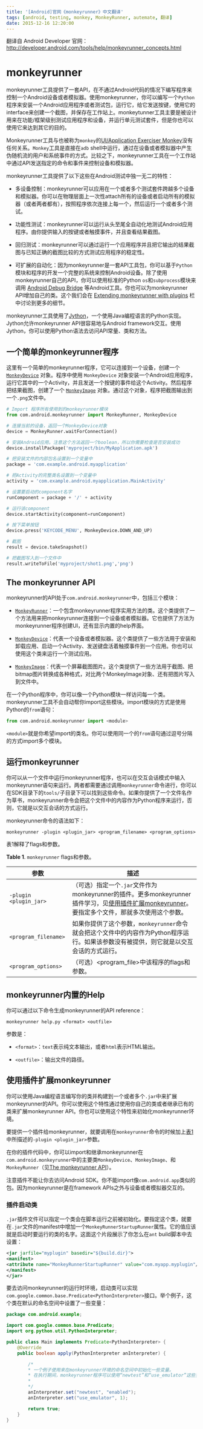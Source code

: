 ```yaml
---
title: '[Android]官网《monkeyrunner》中文翻译'
tags: [android, testing, monkey, MonkeyRunner, autemate, 翻译]
date: 2015-12-16 12:20:00
---
```


翻译自 Android Developer 官网：<http://developer.android.com/tools/help/monkeyrunner_concepts.html>

# monkeyrunner

monkeyrunner工具提供了一套API，在不通过Android代码的情况下编写程序来控制一个Android设备或者模拟器。使用monkeyrunner，你可以编写一个`Python`程序来安装一个Android应用程序或者测试包，运行它，给它发送按键，使用它的interface来创建一个截图，并保存在工作站上。monkeytunner工具主要是被设计用来在功能/框架级别测试应用程序和设备，并运行单元测试套件，但是你也可以使用它来达到其它的目的。

Monkeyrunner工具与也被称为`monkey`的[UI/Application Exerciser Monkey](http://developer.android.com/tools/help/monkey.html)没有任何关系。`Monkey`工具是直接在`adb` shell中运行，通过在设备或者模拟器中产生伪随机流的用户和系统事件的方式。比较之下，monkeyrunner工具在一个工作站中通过API发送指定的命令和事件来控制设备和模拟器。

monkeyrunner工具提供了以下这些在Android测试中独一无二的特性：

- 多设备控制：monkeyrunner可以应用在一个或者多个测试套件跨越多个设备和模拟器。你可以在物理层面上一次性attach所有的设备或者启动所有的模拟器（或者两者都有），按照程序依次连接上每一个，然后运行一个或者多个测试。

- 功能性测试：monkeyrunner可以运行从头至尾全自动化地测试Android应用程序。由你提供输入的按键或者触摸事件，并且查看结果截图。

- 回归测试：monkeyrunner可以通过运行一个应用程序并且把它输出的结果截图与已知正确的截图比较的方式测试应用程序的稳定性。

- 可扩展的自动化：因为monkeyrunner是一套API工具包，你可以基于`Python`模块和程序的开发一个完整的系统来控制Android设备。除了使用monkeyrunner自己的API，你可以使用标准的Python `os`和`subprocess`模块来调用 [Android Debug Bridge](http://developer.android.com/tools/help/adb.html) 等Android工具。你也可以为monkeyrunner API增加自己的类。这个我们会在 [Extending monkeyrunner with plugins](http://developer.android.com/tools/help/monkeyrunner_concepts.html#Plugins) 栏中讨论到更多的细节。

monkeyrunner工具使用了[Jython](http://www.jython.org/)，一个使用Java编程语言的Python实现。Jython允许monkeyrunner API很容易地与Android framework交互。使用Jython，你可以使用Python语法去访问API常量、类和方法。

## 一个简单的monkeyrunner程序

这里有一个简单的monkeyrunner程序，它可以连接到一个设备，创建一个 [`MonkeyDevice`](http://developer.android.com/tools/help/MonkeyDevice.html) 对象。程序中使用 `MonkeyDevice` 对象安装一个Android应用程序，运行它其中的一个Activity，并且发送一个按键的事件给这个Activity。然后程序把结果截图，创建了一个 [`MonkeyImage`](http://developer.android.com/tools/help/MonkeyImage.html) 对象。通过这个对象，程序把截图输出到一个`.png`文件中。

```python
# Import 程序所有使用到的monkeyrunner模块
from com.android.monkeyrunner import MonkeyRunner, MonkeyDevice

# 连接当前的设备，返回一个MonkeyDevice对象
device = MonkeyRunner.waitForConnection()

# 安装Android应用。注意这个方法返回一个boolean，所以你需要检查是否安装成功
device.installPackage('myproject/bin/MyApplication.apk')

# 把安装文件的内部包名设置到一个变量中
package = 'com.example.android.myapplication'

# 把Activity的完整类名设置到一个变量中
activity = 'com.example.android.myapplication.MainActivity'

# 设置要启动的component名字
runComponent = package + '/' + activity

# 运行该component
device.startActivity(component=runComponent)

# 按下菜单按钮
device.press('KEYCODE_MENU', MonkeyDevice.DOWN_AND_UP)

# 截图
result = device.takeSnapshot()

# 把截图写入到一个文件中
result.writeToFile('myproject/shot1.png','png')
```

## The monkeyrunner API

monkeyrunner的API处于`com.android.monkeyrunner`中，包括三个模块：

- [`MonkeyRunner`](http://developer.android.com/tools/help/MonkeyRunner.html)：一个包含monkeyrunner程序实用方法的类。这个类提供了一个方法用来把monkeyrunner连接到一个设备或者模拟器。它也提供了方法为monkeyrunner程序创建UI，还有显示内置的help界面。

- [`MonkeyDevice`](http://developer.android.com/tools/help/MonkeyDevice.html)：代表一个设备或者模拟器。这个类提供了一些方法用于安装和卸载应用、启动一个Activity、发送键盘活着触摸事件到一个应用。你也可以使用这个类来运行一个测试应用。

- [`MonkeyImage`](http://developer.android.com/tools/help/MonkeyImage.html)：代表一个屏幕截图图片。这个类提供了一些方法用于截图、把bitmap图片转换成各种格式，对比两个MonkeyImage对象、还有把图片写入到文件中。

在一个Python程序中，你可以像一个Python模块一样访问每一个类。monkeyrunner工具不会自动帮你import这些模块。import模块的方式是使用Python的`from`语句：

```python
from com.android.monkeyrunner import <module>
```

`<module>`就是你希望import的类名。你可以使用同一个的`from`语句通过逗号分隔的方式import多个模块。

## 运行monkeyrunner

你可以从一个文件中运行monkeyrunner程序，也可以在交互会话模式中输入monkeyrunner语句来运行。两者都需要通过调用`monkeyrunner`命令进行，你可以在SDK目录下的`tools/`子目录下可以找到这些命令。如果你提供了一个文件名作为草书，monkeyrunner命令会把这个文件中的内容作为Python程序来运行，否则，它就是以交互会话的方式运行。

monkeyrunner命令的语法如下：

```
monkeyrunner -plugin <plugin_jar> <program_filename> <program_options>
```

表1解释了flags和参数。

__Table 1__. `monkeyrunner` flags和参数。

|参数|描述|
|---|---|
|`-plugin <plugin_jar>`|（可选）指定一个`.jar`文件作为monkeyrunner的插件。更多monkeyrunner插件学习，见[使用插件扩展monkeyrunner](http://developer.android.com/tools/help/monkeyrunner_concepts.html#Plugins)。要指定多个文件，那就多次使用这个参数。
|`<program_filename>`|如果你提供了这个参数，`monkeyrunner`命令就会把这个文件中的内容作为Python程序运行。如果该参数没有被提供，则它就是以交互会话的方式运行。
|`<program_options>`|（可选）<program_file>中该程序的flags和参数。

## monkeyrunner内置的Help

你可以通过以下命令生成monkeyrunner的API reference：

```
monkeyrunner help.py <format> <outfile>
```

参数是：

- `<format>`：`text`表示纯文本输出，或者`html`表示HTML输出。

- `<outfile>`：输出文件的路径。

## 使用插件扩展monkeyrunner

你可以使用Java编程语言编写你的类并构建到一个或者多个`.jar`中来扩展monkeyrunner的API。你可以使用这个特性通过使用你自己的类或者继承已有的类来扩展monkeyrunner API。你也可以使用这个特性来初始化monkeyrunner环境。

要提供一个插件给monkeyrunner，就要调用在`monkeyrunner`命令的时候加上[表1](http://developer.android.com/tools/help/monkeyrunner_concepts.html#table1)中所描述的`-plugin <plugin_jar>`参数。

在你的插件代码中，你可以import和继承monkeyrunner在`com.android.monkeyrunner`中的主要类`MonkeyDevice`、`MonkeyImage`、和`MonkeyRunner`（见[The monkeyrunner API](http://developer.android.com/tools/help/monkeyrunner_concepts.html#APIClasses)）。

注意插件不能让你去访问Android SDK。你不能import像`com.android.app`类似的包。因为monkeyrunner是在framework APIs之外与设备或者模拟器交互的。

### 插件启动类

`.jar`插件文件可以指定一个类会在脚本运行之前被初始化。要指定这个类，就要在`.jar`文件的manifest中增加一个`MonkeyRunnerStartupRunner`属性。它的值应该就是启动时要运行的类的名字。这面这个片段展示了你怎么在`ant` build脚本中去设置：

```xml
<jar jarfile="myplugin" basedir="${build.dir}">
<manifest>
<attribute name="MonkeyRunnerStartupRunner" value="com.myapp.myplugin"/>
</manifest>
</jar>
```

要去访问monkeyrunner的运行时环境，启动类可以实现`com.google.common.base.Predicate<PythonInterpreter>`接口。举个例子，这个类在默认的命名空间中设置了一些变量：

```java
package com.android.example;

import com.google.common.base.Predicate;
import org.python.util.PythonInterpreter;

public class Main implements Predicate<PythonInterpreter> {
    @Override
    public boolean apply(PythonInterpreter anInterpreter) {

        /*
        * 一个例子使用来在monkeyrunner环境的命名空间中初始化一些变量。
        * 在执行期间，monkeyrunner程序可以使用“newtest”和“use_emulator”这些变量
        *
        */
        anInterpreter.set("newtest", "enabled");
        anInterpreter.set("use_emulator", 1);

        return true;
    }
}
```

